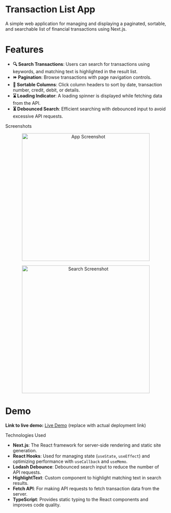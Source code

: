 <h1>Transaction List App</h1>
A simple web application for managing and displaying a paginated, sortable, and searchable list of financial transactions using Next.js.

<h1>Features</h1>
<ul> <li><strong>🔍 Search Transactions</strong>: Users can search for transactions using keywords, and matching text is highlighted in the result list.</li> <li><strong>⏩ Pagination</strong>: Browse transactions with page navigation controls.</li> <li><strong>🔄 Sortable Columns</strong>: Click column headers to sort by date, transaction number, credit, debit, or details.</li> <li><strong>⌛ Loading Indicator</strong>: A loading spinner is displayed while fetching data from the API.</li> <li><strong>⏳ Debounced Search</strong>: Efficient searching with debounced input to avoid excessive API requests.</li> </ul>
Screenshots
<p style="text-align:center"> <img src="https://via.placeholder.com/400x300" alt="App Screenshot" style="width: 400px;"/> </p> <p style="text-align:center"> <img src="https://via.placeholder.com/400x300" alt="Search Screenshot" style="width: 400px;"/> </p>
<h1>Demo</h1>
<p><strong>Link to live demo:</strong> <a href="#">Live Demo</a> (replace with actual deployment link)</p>
Technologies Used
<ul> <li><strong>Next.js</strong>: The React framework for server-side rendering and static site generation.</li> <li><strong>React Hooks</strong>: Used for managing state (<code>useState</code>, <code>useEffect</code>) and optimizing performance with <code>useCallback</code> and <code>useMemo</code>.</li> <li><strong>Lodash Debounce</strong>: Debounced search input to reduce the number of API requests.</li> <li><strong>HighlightText</strong>: Custom component to highlight matching text in search results.</li> <li><strong>Fetch API</strong>: For making API requests to fetch transaction data from the server.</li> <li><strong>TypeScript</strong>: Provides static typing to the React components and improves code quality.</li> </ul>

